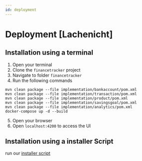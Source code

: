 ```yaml
---
id: deployment
---
```


# Deployment [Lachenicht]

## Installation using a terminal

1. Open your terminal
3. Clone the `financetracker` project
4. Navigate to folder `financetracker`
5. Run the following commands

```
mvn clean package --file implementation/bankaccount/pom.xml
mvn clean package --file implementation/transaction/pom.xml
mvn clean package --file implementation/product/pom.xml
mvn clean package --file implementation/savingsgoal/pom.xml
mvn clean package --file implementation/analytics/pom.xml
docker-compose up -d --build
```

5. Open your browser
6. Open `localhost:4200` to access the UI

## Installation using a installer Script

run our [installer script](../../installer.bat)
